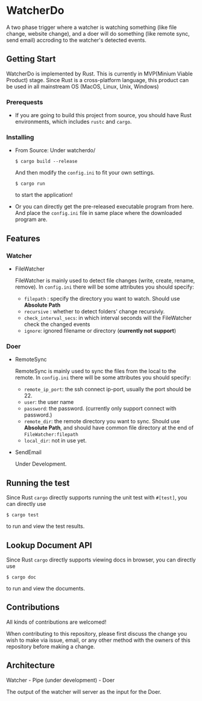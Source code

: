 # WatcherDo

A two phase trigger where a watcher is watching something (like file change, website change), and a doer will do something (like remote sync, send email) accroding to the watcher's detected events.

## Getting Start

WatcherDo is implemented by Rust. This is currently in MVP(Minium Viable Product) stage. Since Rust is a cross-platform language, this product can be used in all mainstream OS (MacOS, Linux, Unix, Windows)

### Prerequests

* If you are going to build this project from source, you should have Rust environments, which includes `rustc` and `cargo`.

### Installing

* From Source: Under watcherdo/
  ```
  $ cargo build --release
  ```
  And then modify the `config.ini` to fit your own settings.
  ```
  $ cargo run
  ```
  to start the application!

* Or you can directly get the pre-released executable program from here. And place the `config.ini` file in same place where the downloaded program are.


## Features

### Watcher

* FileWatcher

  FileWatcher is mainly used to detect file changes (write, create, rename, remove). In `config.ini` there will be some attributes you should specify:

  * `filepath` : specify the directory you want to watch. Should use **Absolute Path**
  * `recursive` : whether to detect folders' change recursivly.
  * `check_interval_secs`: in which interval seconds will the FileWatcher check the changed events
  * `ignore`: ignored filename or directory (**currently not support**)

### Doer

* RemoteSync

  RemoteSync is mainly used to sync the files from the local to the remote. In `config.ini` there will be some attributes you should specify:

  * `remote_ip_port`: the ssh connect ip-port, usually the port should be 22.
  * `user`: the user name
  * `password`: the password. (currently only support connect with password.)
  * `remote_dir`: the remote directory you want to sync. Should use **Absolute Path**, and should have common file directory at the end of `FileWatcher:filepath`
  * `local_dir`: not in use yet.

* SendEmail

  Under Development.

## Running the test

Since Rust `cargo` directly supports running the unit test with `#[test]`, you can directly use
```
$ cargo test
```
to run and view the test results.

## Lookup Document API

Since Rust `cargo` directly supports viewing docs in browser, you can directly use
```
$ cargo doc
```
to run and view the documents.

## Contributions

All kinds of contributions are welcomed!

When contributing to this repository, please first discuss the change you wish to make via issue, email, or any other method with the owners of this repository before making a change.

## Architecture

Watcher - Pipe (under development) - Doer

The output of the watcher will server as the input for the Doer.

